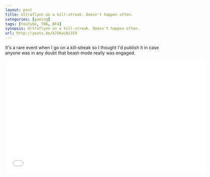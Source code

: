 ```yaml
---
layout: post
title: Ultraflynn on a kill-streak. Doesn't happen often.
categories: [gaming]
tags: [YouTube, TBA, BF4]
synopsis: Ultraflynn on a kill-streak. Doesn't happen often.
url: http://youtu.be/k7GKxLNJ3I0
---
```

It's a rare event when I go on a kill-streak so I thought I'd publish it in case anyone was in any doubt that beast-mode really was engaged.  

<iframe width="640" height="360" src="//www.youtube.com/embed/k7GKxLNJ3I0" frameborder="0" allowfullscreen></iframe>